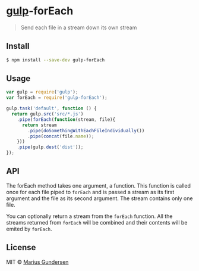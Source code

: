 # [gulp](http://gulpjs.com)-forEach

> Send each file in a stream down its own stream


## Install

```bash
$ npm install --save-dev gulp-forEach
```


## Usage

```js
var gulp = require('gulp');
var forEach = require('gulp-forEach');

gulp.task('default', function () {
  return gulp.src('src/*.js')
    .pipe(forEach(function(stream, file){
      return stream
        .pipe(doSomethingWithEachFileIndividually())
        .pipe(concat(file.name));
    }))
    .pipe(gulp.dest('dist'));
});
```


## API

The forEach method takes one argument, a function. This function is called once for each file piped to `forEach` and is passed a stream as its first argument and the file as its second argument. The stream contains only one file.

You can optionally return a stream from the `forEach` function. All the streams returned from `forEach` will be combined and their contents will be emited by `forEach`. 

## License

MIT © [Marius Gundersen](https://github.com/mariusGundersen)
